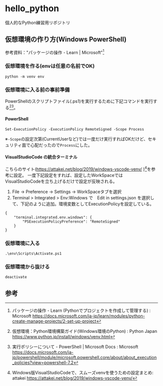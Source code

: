 # hello_python
個人的なPython練習用リポジトリ

## 仮想環境の作り方(Windows PowerShell)
参考資料："パッケージの操作 - Learn | Microsoft"[^1]

### 仮想環境を作る(envは任意の名前でOK)
```
python -m venv env
```
### 仮想環境に入る前の事前準備

PowerShellのスクリプトファイル(.ps1)を実行するために下記コマンドを実行する[^2][^3]。
#### PowerShell
```
Set-ExecutionPolicy -ExecutionPolicy RemoteSigned -Scope Process
```
※`-Scope`の設定次第(CurrentUserなど)では一度だけ実行すればOKだけど、セキュリティ面で心配だったので`Process`にした。
#### VisualStudioCode の統合ターミナル
こちらのサイト(https://attakei.net/blog/2019/windows-vscode-venv/ )[^4]を参考に設定。
一度下記設定をすれば、設定したWorkSpaceではVisualStudioCodeを立ち上げるだけで設定が反映される。
1. File -> Preference -> Settings -> WorkSpaceタブを選択
2. Terminal > Integrated > Env:Windows で　Edit in settings.json を選択して、下記のように追加。環境変数としてExecutionPolicyを設定している。
```
{
    "terminal.integrated.env.windows": {
        "PSExecutionPolicyPreference": "RemoteSigned"
    }
}
```
### 仮想環境に入る
```
.\env\Scripts\Activate.ps1
```

### 仮想環境から抜ける
```
deactivate
```

## 参考
[^1]:パッケージの操作 - Learn (Pythonでプロジェクトを作成して管理する) : Microsoft
https://docs.microsoft.com/ja-jp/learn/modules/python-create-manage-projects/2-set-up-project

[^2]:仮想環境：Python環境構築ガイド(Windows環境のPython) : Python Japan
https://www.python.jp/install/windows/venv.html

[^3]:実行ポリシーについて - PowerShell | Microsoft Docs : Microsoft
https://docs.microsoft.com/ja-jp/powershell/module/microsoft.powershell.core/about/about_execution_policies?view=powershell-7.2

[^4]:Windows版VisualStudioCodeで、スムーズvenvを使うための設定まとめ: attakei
https://attakei.net/blog/2019/windows-vscode-venv/